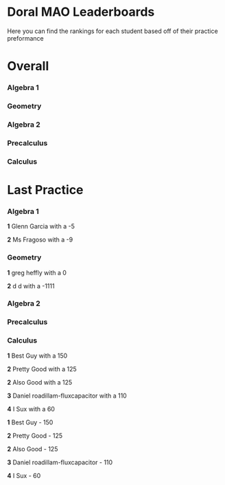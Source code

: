 # Doral MAO Leaderboards
Here you can find the rankings for each student based off of their practice preformance

# Overall

<h3> Algebra 1 </h3>
<h3> Geometry </h3>
<h3> Algebra 2 </h3>
<h3> Precalculus </h3>
<h3> Calculus </h3>

# Last Practice

<h3> Algebra 1 </h3>

<b>1</b> Glenn Garcia with a -5

<b>2</b> Ms Fragoso with a -9
<h3> Geometry </h3>

<b>1</b> greg heffly with a 0

<b>2</b> d d with a -1111
<h3> Algebra 2 </h3>
<h3> Precalculus </h3>
<h3> Calculus </h3>

<b>1</b> Best Guy with a 150

<b>2</b> Pretty Good with a 125

<b>2</b> Also Good with a 125

<b>3</b> Daniel roadillam-fluxcapacitor with a 110

<b>4</b> I Sux with a 60

<b>1</b> Best Guy - 150

<b>2</b> Pretty Good - 125

<b>2</b> Also Good - 125

<b>3</b> Daniel roadillam-fluxcapacitor - 110

<b>4</b> I Sux - 60

